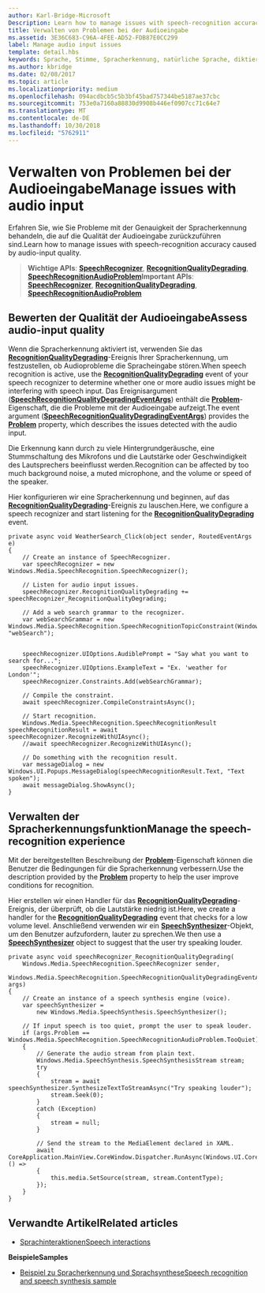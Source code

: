 ```yaml
---
author: Karl-Bridge-Microsoft
Description: Learn how to manage issues with speech-recognition accuracy caused by audio-input quality.
title: Verwalten von Problemen bei der Audioeingabe
ms.assetid: 3E36C683-C96A-4FEE-AD52-FDB87E0CC299
label: Manage audio input issues
template: detail.hbs
keywords: Sprache, Stimme, Spracherkennung, natürliche Sprache, diktieren, Eingabe, Benutzerinteraktion
ms.author: kbridge
ms.date: 02/08/2017
ms.topic: article
ms.localizationpriority: medium
ms.openlocfilehash: 094acdbcb5c5b3bf45bad757344be5187ae37cbc
ms.sourcegitcommit: 753e0a7160a88830d9908b446ef0907cc71c64e7
ms.translationtype: MT
ms.contentlocale: de-DE
ms.lasthandoff: 10/30/2018
ms.locfileid: "5762911"
---
```

# <a name="manage-issues-with-audio-input"></a><span data-ttu-id="542d8-103">Verwalten von Problemen bei der Audioeingabe</span><span class="sxs-lookup"><span data-stu-id="542d8-103">Manage issues with audio input</span></span>


<span data-ttu-id="542d8-104">Erfahren Sie, wie Sie Probleme mit der Genauigkeit der Spracherkennung behandeln, die auf die Qualität der Audioeingabe zurückzuführen sind.</span><span class="sxs-lookup"><span data-stu-id="542d8-104">Learn how to manage issues with speech-recognition accuracy caused by audio-input quality.</span></span>

> <span data-ttu-id="542d8-105">**Wichtige APIs**: [**SpeechRecognizer**](https://msdn.microsoft.com/library/windows/apps/dn653226), [**RecognitionQualityDegrading**](https://msdn.microsoft.com/library/windows/apps/dn653243), [**SpeechRecognitionAudioProblem**](https://msdn.microsoft.com/library/windows/apps/dn631406)</span><span class="sxs-lookup"><span data-stu-id="542d8-105">**Important APIs**: [**SpeechRecognizer**](https://msdn.microsoft.com/library/windows/apps/dn653226), [**RecognitionQualityDegrading**](https://msdn.microsoft.com/library/windows/apps/dn653243), [**SpeechRecognitionAudioProblem**](https://msdn.microsoft.com/library/windows/apps/dn631406)</span></span>


## <a name="assess-audio-input-quality"></a><span data-ttu-id="542d8-106">Bewerten der Qualität der Audioeingabe</span><span class="sxs-lookup"><span data-stu-id="542d8-106">Assess audio-input quality</span></span>


<span data-ttu-id="542d8-107">Wenn die Spracherkennung aktiviert ist, verwenden Sie das [**RecognitionQualityDegrading**](https://msdn.microsoft.com/library/windows/apps/dn653243)-Ereignis Ihrer Spracherkennung, um festzustellen, ob Audioprobleme die Spracheingabe stören.</span><span class="sxs-lookup"><span data-stu-id="542d8-107">When speech recognition is active, use the [**RecognitionQualityDegrading**](https://msdn.microsoft.com/library/windows/apps/dn653243) event of your speech recognizer to determine whether one or more audio issues might be interfering with speech input.</span></span> <span data-ttu-id="542d8-108">Das Ereignisargument ([**SpeechRecognitionQualityDegradingEventArgs**](https://msdn.microsoft.com/library/windows/apps/dn631430)) enthält die [**Problem**](https://msdn.microsoft.com/library/windows/apps/dn631431)-Eigenschaft, die die Probleme mit der Audioeingabe aufzeigt.</span><span class="sxs-lookup"><span data-stu-id="542d8-108">The event argument ([**SpeechRecognitionQualityDegradingEventArgs**](https://msdn.microsoft.com/library/windows/apps/dn631430)) provides the [**Problem**](https://msdn.microsoft.com/library/windows/apps/dn631431) property, which describes the issues detected with the audio input.</span></span>

<span data-ttu-id="542d8-109">Die Erkennung kann durch zu viele Hintergrundgeräusche, eine Stummschaltung des Mikrofons und die Lautstärke oder Geschwindigkeit des Lautsprechers beeinflusst werden.</span><span class="sxs-lookup"><span data-stu-id="542d8-109">Recognition can be affected by too much background noise, a muted microphone, and the volume or speed of the speaker.</span></span>

<span data-ttu-id="542d8-110">Hier konfigurieren wir eine Spracherkennung und beginnen, auf das [**RecognitionQualityDegrading**](https://msdn.microsoft.com/library/windows/apps/dn653243)-Ereignis zu lauschen.</span><span class="sxs-lookup"><span data-stu-id="542d8-110">Here, we configure a speech recognizer and start listening for the [**RecognitionQualityDegrading**](https://msdn.microsoft.com/library/windows/apps/dn653243) event.</span></span>

```CSharp
private async void WeatherSearch_Click(object sender, RoutedEventArgs e)
{
    // Create an instance of SpeechRecognizer.
    var speechRecognizer = new Windows.Media.SpeechRecognition.SpeechRecognizer();

    // Listen for audio input issues.
    speechRecognizer.RecognitionQualityDegrading += speechRecognizer_RecognitionQualityDegrading;

    // Add a web search grammar to the recognizer.
    var webSearchGrammar = new Windows.Media.SpeechRecognition.SpeechRecognitionTopicConstraint(Windows.Media.SpeechRecognition.SpeechRecognitionScenario.WebSearch, "webSearch");


    speechRecognizer.UIOptions.AudiblePrompt = "Say what you want to search for...";
    speechRecognizer.UIOptions.ExampleText = "Ex. 'weather for London'";
    speechRecognizer.Constraints.Add(webSearchGrammar);

    // Compile the constraint.
    await speechRecognizer.CompileConstraintsAsync();

    // Start recognition.
    Windows.Media.SpeechRecognition.SpeechRecognitionResult speechRecognitionResult = await speechRecognizer.RecognizeWithUIAsync();
    //await speechRecognizer.RecognizeWithUIAsync();

    // Do something with the recognition result.
    var messageDialog = new Windows.UI.Popups.MessageDialog(speechRecognitionResult.Text, "Text spoken");
    await messageDialog.ShowAsync();
}
```

## <a name="manage-the-speech-recognition-experience"></a><span data-ttu-id="542d8-111">Verwalten der Spracherkennungsfunktion</span><span class="sxs-lookup"><span data-stu-id="542d8-111">Manage the speech-recognition experience</span></span>


<span data-ttu-id="542d8-112">Mit der bereitgestellten Beschreibung der [**Problem**](https://msdn.microsoft.com/library/windows/apps/dn631431)-Eigenschaft können die Benutzer die Bedingungen für die Spracherkennung verbessern.</span><span class="sxs-lookup"><span data-stu-id="542d8-112">Use the description provided by the [**Problem**](https://msdn.microsoft.com/library/windows/apps/dn631431) property to help the user improve conditions for recognition.</span></span>

<span data-ttu-id="542d8-113">Hier erstellen wir einen Handler für das [**RecognitionQualityDegrading**](https://msdn.microsoft.com/library/windows/apps/dn653243)-Ereignis, der überprüft, ob die Lautstärke niedrig ist.</span><span class="sxs-lookup"><span data-stu-id="542d8-113">Here, we create a handler for the [**RecognitionQualityDegrading**](https://msdn.microsoft.com/library/windows/apps/dn653243) event that checks for a low volume level.</span></span> <span data-ttu-id="542d8-114">Anschließend verwenden wir ein [**SpeechSynthesizer**](https://msdn.microsoft.com/library/windows/apps/dn298152)-Objekt, um den Benutzer aufzufordern, lauter zu sprechen.</span><span class="sxs-lookup"><span data-stu-id="542d8-114">We then use a [**SpeechSynthesizer**](https://msdn.microsoft.com/library/windows/apps/dn298152) object to suggest that the user try speaking louder.</span></span>

```CSharp
private async void speechRecognizer_RecognitionQualityDegrading(
    Windows.Media.SpeechRecognition.SpeechRecognizer sender,
    Windows.Media.SpeechRecognition.SpeechRecognitionQualityDegradingEventArgs args)
{
    // Create an instance of a speech synthesis engine (voice).
    var speechSynthesizer =
        new Windows.Media.SpeechSynthesis.SpeechSynthesizer();

    // If input speech is too quiet, prompt the user to speak louder.
    if (args.Problem == Windows.Media.SpeechRecognition.SpeechRecognitionAudioProblem.TooQuiet)
    {
        // Generate the audio stream from plain text.
        Windows.Media.SpeechSynthesis.SpeechSynthesisStream stream;
        try
        {
            stream = await speechSynthesizer.SynthesizeTextToStreamAsync("Try speaking louder");
            stream.Seek(0);
        }
        catch (Exception)
        {
            stream = null;
        }

        // Send the stream to the MediaElement declared in XAML.
        await CoreApplication.MainView.CoreWindow.Dispatcher.RunAsync(Windows.UI.Core.CoreDispatcherPriority.High, () =>
        {
            this.media.SetSource(stream, stream.ContentType);
        });
    }
}
```

## <a name="related-articles"></a><span data-ttu-id="542d8-115">Verwandte Artikel</span><span class="sxs-lookup"><span data-stu-id="542d8-115">Related articles</span></span>


* [<span data-ttu-id="542d8-116">Sprachinteraktionen</span><span class="sxs-lookup"><span data-stu-id="542d8-116">Speech interactions</span></span>](speech-interactions.md)

**<span data-ttu-id="542d8-117">Beispiele</span><span class="sxs-lookup"><span data-stu-id="542d8-117">Samples</span></span>**
* [<span data-ttu-id="542d8-118">Beispiel zu Spracherkennung und Sprachsynthese</span><span class="sxs-lookup"><span data-stu-id="542d8-118">Speech recognition and speech synthesis sample</span></span>](http://go.microsoft.com/fwlink/p/?LinkID=619897)
 

 




